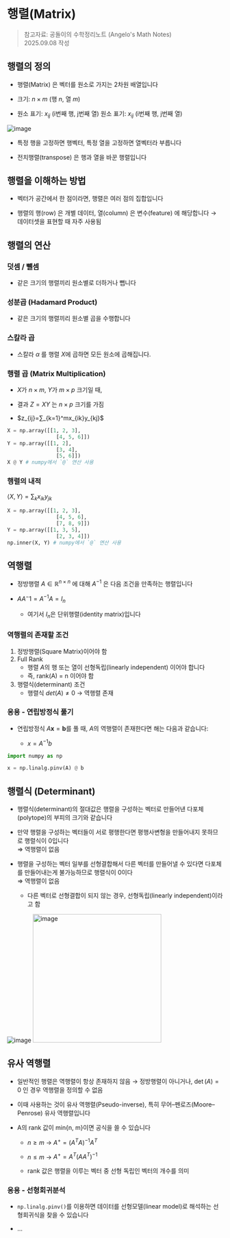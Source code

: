 # 행렬(Matrix)

> 참고자료: 공돌이의 수학정리노트 (Angelo's Math Notes)<br>
> 2025.09.08 작성

## 행렬의 정의

- 행렬(Matrix) 은 벡터를 원소로 가지는 2차원 배열입니다

- 크기: $n \times m$ (행 $n$, 열 $m$)

- 원소 표기: $x_{ij}$ (i번째 행, j번째 열)
원소 표기: $x_{ij}$ (i번째 행, j번째 열)	​

<img src="https://i.ibb.co/yc6qn6bJ/image.png" alt="image" border="0">

- 특정 행을 고정하면 행벡터, 특정 열을 고정하면 열벡터라 부릅니다

- 전치행렬(transpose) 은 행과 열을 바꾼 행렬입니다

## 행렬을 이해하는 방법

- 벡터가 공간에서 한 점이라면, 행렬은 여러 점의 집합입니다

- 행렬의 행(row) 은 개별 데이터,
열(column) 은 변수(feature) 에 해당합니다
→ 데이터셋을 표현할 때 자주 사용됨

## 행렬의 연산

### 덧셈 / 뺄셈

- 같은 크기의 행렬끼리 원소별로 더하거나 뺍니다

### 성분곱 (Hadamard Product)

- 같은 크기의 행렬끼리 원소별 곱을 수행합니다

### 스칼라 곱

- 스칼라 $\alpha$ 를 행렬 $X$에 곱하면 모든 원소에 곱해집니다.

### 행렬 곱 (Matrix Multiplication)

- $X$가 $n \times m$, $Y$가 $m \times p$ 크기일 때,

- 결과 $Z = XY$ 는 $n \times p$ 크기를 가짐

- $z_{ij}​=∑_{k=1}^m​x_{ik}​y_{kj}​$

```python
X = np.array([[1, 2, 3],
                [4, 5, 6]])
Y = np.array([[1, 2],
                [3, 4],
                [5, 6]])
X @ Y # numpy에서 `@` 연산 사용
```

### 행렬의 내적

$⟨X,Y⟩=∑_{k}​x_{ik}​y_{jk}​$

```python
X = np.array([[1, 2, 3],
                [4, 5, 6],
                [7, 8, 9]])
Y = np.array([[1, 3, 5],
                [2, 3, 4]])
np.inner(X, Y) # numpy에서 `@` 연산 사용
```

## 역행렬

- 정방행렬 $A \in \mathbb{R}^{n \times n}$ 에 대해 $A^{-1}$ 은 다음 조건을 만족하는 행렬입니다

- $AA^−1=A^{−1}A=I_n​$

  - 여기서 $I_n$은 단위행렬(identity matrix)입니다

### 역행렬의 존재할 조건

1. 정방행렬(Square Matrix)이어야 함
2. Full Rank
    - 행렬 $A$의 행 또는 열이 선형독립(linearly independent) 이어야 합니다
    - 즉, rank(A) = n 이어야 함
3. 행렬식(determinant) 조건
    - 행렬식 $det(A) ≠ 0$ → 역행렬 존재

### 응용 - 연립방정식 풀기

- 연립방정식 $A \mathbf{x} = \mathbf{b}$를 풀 때, $A$의 역행렬이 존재한다면 해는 다음과 같습니다:

  - $x=A^{−1}b$

```python
import numpy as np

x = np.linalg.pinv(A) @ b
```

## 행렬식 (Determinant)

- 행렬식(determinant)의 절대값은 행렬을 구성하는 벡터로 만들어낸 다포체(polytope)의 부피의 크기와 같습니다

- 만약 행렬을 구성하는 벡터들이 서로 평행한다면 평행사변형을 만들어내지 못하므로 행렬식이 0입니다<br>⇒ 역행렬이 없음

- 행렬을 구성하는 벡터 일부를 선형결합해서 다른 벡터를 만들어낼 수 있다면 다포체를 만들어내는게 불가능하므로 행렬식이 0이다<br>
⇒ 역행렬이 없음

  - 다른 벡터로 선형결합이 되지 않는 경우, 선형독립(linearly independent)이라고 함

<img src="https://i.ibb.co/Pv0jRBfB/image.png" alt="image" border="0">

<img src="https://i.ibb.co/yF9Ft4tg/image.png" alt="image" border="0" height=300>

## 유사 역행렬

- 일반적인 행렬은 역행렬이 항상 존재하지 않음
→ 정방행렬이 아니거나, $\det(A) = 0$ 인 경우 역행렬을 정의할 수 없음

- 이때 사용하는 것이 유사 역행렬(Pseudo-inverse), 특히 무어–펜로즈(Moore–Penrose) 유사 역행렬입니다

- A의 rank 값이 min{n, m}이면 공식을 쓸 수 있습니다
  - $n \geq m$ → $A^+ = (A^TA)^{-1}A^T$
  - $n \leq m$ → $A^+ = A^T(AA^T)^{-1}$

  - rank 값은 행렬을 이루는 벡터 중 선형 독립인 벡터의 개수를 의미

### 응용 - 선형회귀분석

- `np.linalg.pinv()`를 이용하면 데이터를 선형모델(linear model)로 해석하는 선형회귀식을 찾을 수 있습니다

- ...
